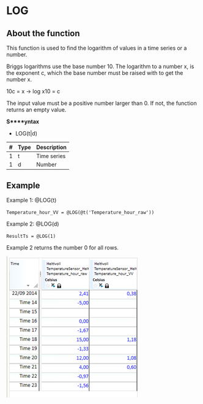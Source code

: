 ﻿# LOG
## About the function
This function is used to find the logarithm of values in a time series or a
number.

Briggs logarithms use the base number 10. The logarithm to a number x, is the
exponent c, which the base number must be raised with to get the number x.

10c = x -> log x10 = c

The input value must be a positive number larger than 0. If not, the function
returns an empty value.

**S****yntax**

- LOG(t|d)

| # | Type | Description |
|---|---|---|
| 1 | t | Time series |
| 1 | d | Number |

## Example
Example 1: @LOG(t)

`Temperature_hour_VV = @LOG(@t('Temperature_hour_raw'))`

Example 2: @LOG(d)

`ResultTs = @LOG(1)`

Example 2 returns the number 0 for all rows.

![](Images/ex_LOG-nimbustable1.png)
